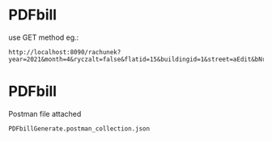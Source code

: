 # PDFbill
use GET method eg.:
```
http://localhost:8090/rachunek?year=2021&month=4&ryczalt=false&flatid=15&buildingid=1&street=aEdit&bNr=bNR&fNr=Numer%20Mieszkania&postalcode=postalcode&city=city&fr=16.0&fr_rate=23.0&g=11.0&g_rate=18.0&og=15.0&og_rate=22.0&pr=10.0&pr_rate=17.0&sc=14.0&sc_rate=21.0&cw=12.0&cw_rate=19.0&zw=13.0&zw_rate=20.0&usr_names=firstName2%20lastName2&otherLocators=,firstName1%20lastName1&ch=29280
```
# PDFbill
Postman file attached
```
PDFbillGenerate.postman_collection.json
```